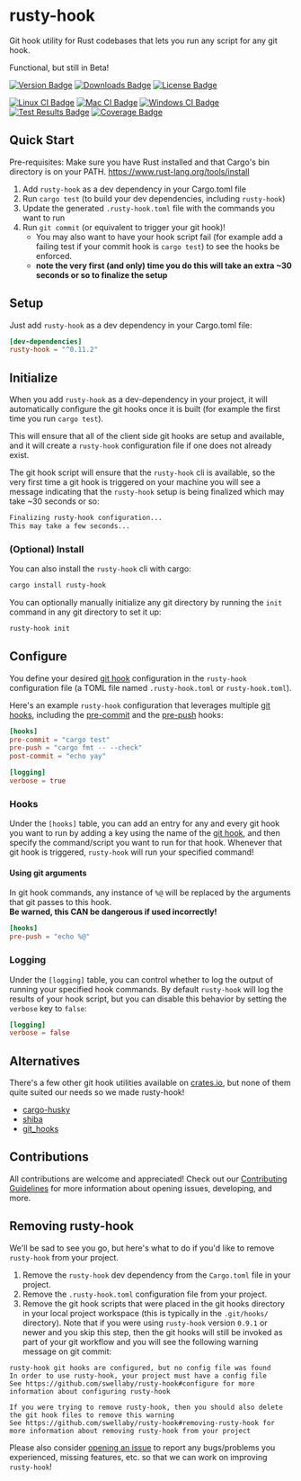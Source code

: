 # rusty-hook
Git hook utility for Rust codebases that lets you run any script for any git hook. 

Functional, but still in Beta! 

[![Version Badge][version-badge]][crate url]
[![Downloads Badge][downloads-badge]][crate url]
[![License Badge][license-badge]][crate url]  

[![Linux CI Badge][linux-ci-badge]][linux-ci-url]
[![Mac CI Badge][mac-ci-badge]][mac-ci-url]
[![Windows CI Badge][windows-ci-badge]][windows-ci-url]  
[![Test Results Badge][tests-badge]][tests-url]
[![Coverage Badge][coverage-badge]][coverage-url]

## Quick Start
Pre-requisites: Make sure you have Rust installed and that Cargo's bin directory is on your PATH. 
https://www.rust-lang.org/tools/install

1. Add `rusty-hook` as a dev dependency in your Cargo.toml file
2. Run `cargo test` (to build your dev dependencies, including `rusty-hook`)
3. Update the generated `.rusty-hook.toml` file with the commands you want to run
4. Run `git commit` (or equivalent to trigger your git hook)!
    - You may also want to have your hook script fail (for example add a failing test if your commit hook is `cargo test`) to see the hooks be enforced.
    - **note the very first (and only) time you do this will take an extra ~30 seconds or so to finalize the setup**

## Setup
Just add `rusty-hook` as a dev dependency in your Cargo.toml file:

```toml
[dev-dependencies]
rusty-hook = "^0.11.2"
```

## Initialize
When you add `rusty-hook` as a dev-dependency in your project, it will automatically configure the git hooks once it is built (for example the first time you run `cargo test`).

This will ensure that all of the client side git hooks are setup and available, and it will create a `rusty-hook` configuration file if one does not already exist.

The git hook script will ensure that the `rusty-hook` cli is available, so the very first time a git hook is triggered on your machine you will see a message indicating that the `rusty-hook` setup is being finalized which may take ~30 seconds or so:
```sh
Finalizing rusty-hook configuration...
This may take a few seconds...
```

### (Optional) Install
You can also install the `rusty-hook` cli with cargo:
```sh
cargo install rusty-hook
```

You can optionally manually initialize any git directory by running the `init` command in any git directory to set it up:

```sh
rusty-hook init
```

## Configure
You define your desired [git hook][git hooks] configuration in the `rusty-hook` configuration file (a TOML file named `.rusty-hook.toml` or `rusty-hook.toml`).

Here's an example `rusty-hook` configuration that leverages multiple [git hooks][git hooks], including the [pre-commit][pre-commit hook] and the [pre-push][pre-push hook] hooks:

```toml
[hooks]
pre-commit = "cargo test"
pre-push = "cargo fmt -- --check"
post-commit = "echo yay"

[logging]
verbose = true
```
### Hooks
Under the `[hooks]` table, you can add an entry for any and every git hook you want to run by adding a key using the name of the [git hook][git hooks], and then specify the command/script you want to run for that hook. Whenever that git hook is triggered, `rusty-hook` will run your specified command!

#### Using git arguments
In git hook commands, any instance of `%@` will be replaced by the arguments that git passes to this hook.  
**Be warned, this CAN be dangerous if used incorrectly!**

```toml
[hooks]
pre-push = "echo %@"
```

### Logging
Under the `[logging]` table, you can control whether to log the output of running your specified hook commands. By default `rusty-hook` will log the results of your hook script, but you can disable this behavior by setting the `verbose` key to `false`:

```toml
[logging]
verbose = false
```

## Alternatives
There's a few other git hook utilities available on [crates.io][cratesio], but none of them quite suited our needs so we made rusty-hook!

* [cargo-husky][cargo-husky crate]
* [shiba][shiba crate]
* [git_hooks][git_hooks crate]

## Contributions
All contributions are welcome and appreciated! Check out our [Contributing Guidelines][contributing] for more information about opening issues, developing, and more.

## Removing rusty-hook
We'll be sad to see you go, but here's what to do if you'd like to remove `rusty-hook` from your project. 

1. Remove the `rusty-hook` dev dependency from the `Cargo.toml` file in your project.
2. Remove the `.rusty-hook.toml` configuration file from your project.
3. Remove the git hook scripts that were placed in the git hooks directory in your local project workspace (this is typically in the `.git/hooks/` directory). Note that if you were using `rusty-hook` version `0.9.1` or newer and you skip this step, then the git hooks will still be invoked as part of your git workflow and you will see the following warning message on git commit:
```
rusty-hook git hooks are configured, but no config file was found
In order to use rusty-hook, your project must have a config file
See https://github.com/swellaby/rusty-hook#configure for more information about configuring rusty-hook

If you were trying to remove rusty-hook, then you should also delete the git hook files to remove this warning
See https://github.com/swellaby/rusty-hook#removing-rusty-hook for more information about removing rusty-hook from your project
```

Please also consider [opening an issue][create-issue] to report any bugs/problems you experienced, missing features, etc. so that we can work on improving `rusty-hook`!

[version-badge]: https://img.shields.io/crates/v/rusty-hook.svg?style=flat-square
[license-badge]: https://img.shields.io/crates/l/rusty-hook.svg?style=flat-square
[downloads-badge]: https://img.shields.io/crates/d/rusty-hook.svg?style=flat-square
[crate url]: https://crates.io/crates/rusty-hook
[linux-ci-badge]: https://img.shields.io/azure-devops/build/swellaby/opensource/49/master.svg?label=linux%20build&style=flat-square
[linux-ci-url]: https://dev.azure.com/swellaby/OpenSource/_build/latest?definitionId=49
[mac-ci-badge]: https://img.shields.io/azure-devops/build/swellaby/opensource/54/master.svg?label=mac%20build&style=flat-square
[mac-ci-url]: https://dev.azure.com/swellaby/OpenSource/_build/latest?definitionId=54
[windows-ci-badge]: https://img.shields.io/azure-devops/build/swellaby/opensource/56/master.svg?label=windows%20build&style=flat-square
[windows-ci-url]: https://dev.azure.com/swellaby/OpenSource/_build/latest?definitionId=56
[coverage-badge]: https://img.shields.io/azure-devops/coverage/swellaby/opensource/49/master.svg?style=flat-square
[coverage-url]: https://codecov.io/gh/swellaby/rusty-hook
[tests-badge]: https://img.shields.io/azure-devops/tests/swellaby/opensource/49/master.svg?label=unit%20tests&style=flat-square
[tests-url]: https://dev.azure.com/swellaby/OpenSource/_build/latest?definitionId=49&view=ms.vss-test-web.build-test-results-tab
[git hooks]: https://git-scm.com/docs/githooks#_hooks
[pre-commit hook]: https://git-scm.com/docs/githooks#_pre_commit
[pre-push hook]: https://git-scm.com/docs/githooks#_pre_push
[cargo-husky crate]: https://crates.io/crates/cargo-husky
[shiba crate]: https://crates.io/crates/shiba
[git_hooks crate]: https://crates.io/crates/git_hooks
[cratesio]: https://crates.io
[contributing]: .github/CONTRIBUTING.md
[create-issue]: https://github.com/swellaby/rusty-hook/issues/new/choose
